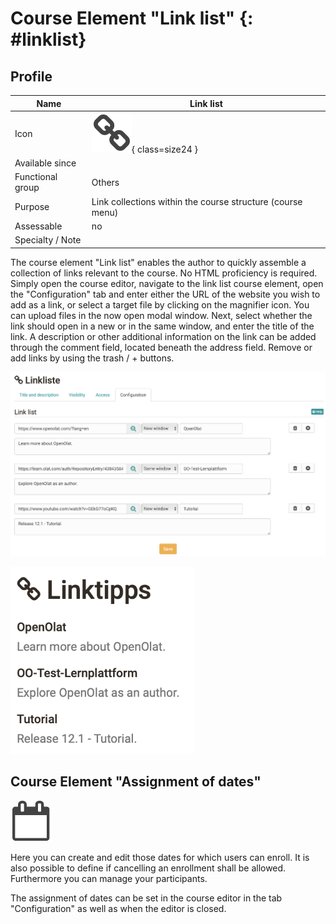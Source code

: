 # Course Element "Link list" {: #linklist}


## Profile

Name | Link list
---------|----------
Icon | ![Link list Icon](assets/linklist.png){ class=size24 }
Available since | 
Functional group | Others
Purpose | Link collections within the course structure (course menu)
Assessable | no
Specialty / Note |



The course element "Link list" enables the author to quickly assemble a
collection of links relevant to the course. No HTML proficiency is required.
Simply open the course editor, navigate to the link list course element, open
the "Configuration" tab and enter either the URL of the website you wish to
add as a link, or select a target file by clicking on the magnifier icon. You
can upload files in the now open modal window. Next, select whether the link
should open in a new or in the same window, and enter the title of the link. A
description or other additional information on the link can be added through
the comment field, located beneath the address field. Remove or add links by
using the trash / + buttons.

![linklist_example.png](assets/Linklist_EN.png)

![linklist_example.png](assets/Linklist_output_EN.png)

##  Course Element "Assignment of dates"

![dateentry.png](assets/dateentry.png)

Here you can create and edit those dates for which users can enroll. It is
also possible to define if cancelling an enrollment shall be allowed.
Furthermore you can manage your participants.

The assignment of dates can be set in the course editor in the tab
"Configuration" as well as when the editor is closed.